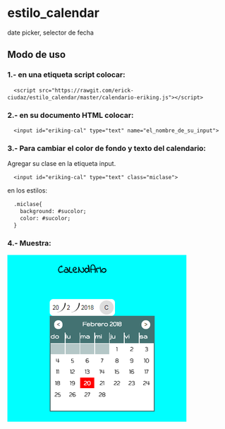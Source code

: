 # estilo_calendar
 date picker, selector de fecha
## Modo de uso
### 1.- en una etiqueta script colocar:

      <script src="https://rawgit.com/erick-ciudaz/estilo_calendar/master/calendario-eriking.js"></script>    
    
### 2.- en su documento HTML colocar:
    
    
      <input id="eriking-cal" type="text" name="el_nombre_de_su_input">
      
### 3.- Para cambiar el color de fondo y texto del calendario:
Agregar su clase en la etiqueta input.
 
      <input id="eriking-cal" type="text" class="miclase">
      
 en los estilos:
 
      .miclase{
        background: #sucolor;
        color: #sucolor;
      }
      
      
### 4.- Muestra:
![Imagen](https://raw.githubusercontent.com/erick-ciudaz/estilo_calendar/master/Sin%20t%C3%ADtulo.png "Calendario")
